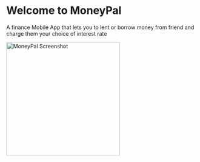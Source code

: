 # Welcome to MoneyPal

A finance Mobile App that lets you to lent or borrow money from friend and charge them your choice of interest rate

<img src="Screenshot 2024-10-14 at 10.53.56 PM.png" alt="MoneyPal Screenshot" width="300"/>